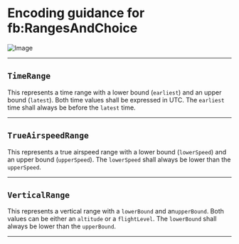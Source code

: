 # Encoding guidance for fb:RangesAndChoice

![Image](https://www.fixm.aero/releases/FIXM-4.3.0/doc/logical_model_documentation/EARoot/EA1/EA1/EA1/EA13.png)

---

## `TimeRange`

This represents a time range with a lower bound (`earliest`) and an upper bound (`latest`). 
Both time values shall be expressed in UTC. The `earliest` time shall always be before the `latest` time.

---

## `TrueAirspeedRange`

This represents a true airspeed range with a lower bound (`lowerSpeed`) and an upper bound (`upperSpeed`). 
The `lowerSpeed` shall always be lower than the `upperSpeed`.

---

## `VerticalRange`

This represents a vertical range with a `lowerBound` and an`upperBound`. 
Both values can be either an `altitude` or a `flightLevel`. 
The `lowerBound` shall always be lower than the `upperBound`.

---




